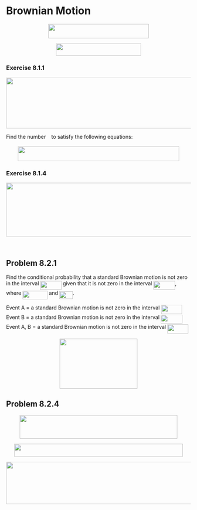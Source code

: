 
# Brownian Motion

<p align="center"><img src="/tex/61ac2c1e5cb0753c0db8163e238c5b59.svg?invert_in_darkmode&sanitize=true" align=middle width=273.91605615pt height=39.452455349999994pt/></p>

<p align="center"><img src="/tex/b0b92a648a7a06e30cd77ceb3e3ca365.svg?invert_in_darkmode&sanitize=true" align=middle width=231.86925795pt height=32.990165999999995pt/></p>

### Exercise 8.1.1

<p align="center"><img src="/tex/871be7108ec70209b72064093babaf3c.svg?invert_in_darkmode&sanitize=true" align=middle width=569.34143145pt height=138.52511805pt/></p>

Find the number <img src="/tex/3e18a4a28fdee1744e5e3f79d13b9ff6.svg?invert_in_darkmode&sanitize=true" align=middle width=7.11380504999999pt height=14.15524440000002pt/> to satisfy the following equations:

<p align="center"><img src="/tex/59b38bfaf0c3fc2df0d52e1618de2255.svg?invert_in_darkmode&sanitize=true" align=middle width=440.6794293pt height=39.452455349999994pt/></p>

### Exercise 8.1.4

<p align="center"><img src="/tex/1db5315116b0c3ef060c1cf6d62a3a66.svg?invert_in_darkmode&sanitize=true" align=middle width=524.7240273pt height=145.84142429999997pt/></p>

<p align="center"><img src="/tex/aa6a51a68a6b752221b474ef290369a8.svg?invert_in_darkmode&sanitize=true" align=middle width=456.82833569999997pt height=16.438356pt/></p>

## Problem 8.2.1

Find the conditional probability that a standard Brownian motion is not zero in the interval <img src="/tex/24602e72475b9a1e29d47dd73000b169.svg?invert_in_darkmode&sanitize=true" align=middle width=57.283007099999985pt height=24.65753399999998pt/> given that it is not zero in the interval <img src="/tex/3fb578f82f5da7f1ed3142db42e7fe90.svg?invert_in_darkmode&sanitize=true" align=middle width=58.91736344999998pt height=24.65753399999998pt/>, where <img src="/tex/aa217924054385f78bd5c297078f04b4.svg?invert_in_darkmode&sanitize=true" align=middle width=67.79842079999999pt height=22.831056599999986pt/> and <img src="/tex/933a8b1cbe067d3fe7b70236e04609eb.svg?invert_in_darkmode&sanitize=true" align=middle width=36.07293689999999pt height=21.18721440000001pt/>.

Event A = a standard Brownian motion is not zero in the interval <img src="/tex/24602e72475b9a1e29d47dd73000b169.svg?invert_in_darkmode&sanitize=true" align=middle width=57.283007099999985pt height=24.65753399999998pt/>
Event B = a standard Brownian motion is not zero in the interval <img src="/tex/3fb578f82f5da7f1ed3142db42e7fe90.svg?invert_in_darkmode&sanitize=true" align=middle width=58.91736344999998pt height=24.65753399999998pt/>
Event A, B = a standard Brownian motion is not zero in the interval <img src="/tex/24602e72475b9a1e29d47dd73000b169.svg?invert_in_darkmode&sanitize=true" align=middle width=57.283007099999985pt height=24.65753399999998pt/>

<p align="center"><img src="/tex/0763f902405afe7e33bccaef9027fd43.svg?invert_in_darkmode&sanitize=true" align=middle width=212.95051635000002pt height=136.19046705pt/></p>

## Problem 8.2.4

<p align="center"><img src="/tex/ad6404e34e37a26878d6493c01e15ade.svg?invert_in_darkmode&sanitize=true" align=middle width=430.72336559999997pt height=64.27441515pt/></p>

<p align="center"><img src="/tex/aa33957dc573ae8668adde82b09e53f5.svg?invert_in_darkmode&sanitize=true" align=middle width=459.45734175pt height=34.797940649999994pt/></p>

<p align="center"><img src="/tex/67c61ac2483d1def7a3eafe6e686a4eb.svg?invert_in_darkmode&sanitize=true" align=middle width=600.30759855pt height=115.06849364999998pt/></p>
